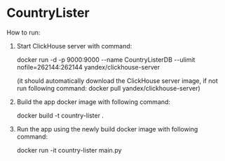# CountryLister

How to run:

1) Start ClickHouse server with command: 

   docker run -d -p 9000:9000 --name CountryListerDB --ulimit nofile=262144:262144 yandex/clickhouse-server
      
   (it should automatically download the ClickHouse server image, if not run following command: docker pull yandex/clickhouse-server)


2) Build the app docker image with following command:
   
   docker build -t country-lister .

3) Run the app using the newly build docker image with following command:

   docker run -it country-lister main.py

 

